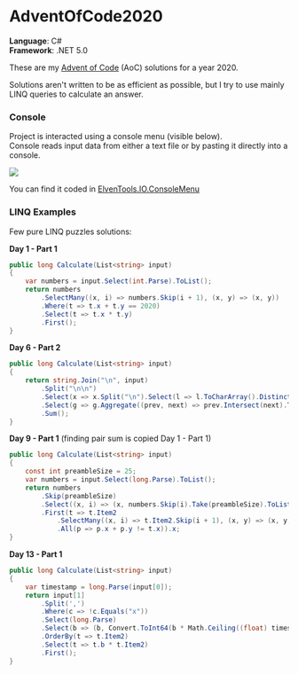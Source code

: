# AdventOfCode2020

**Language**: C#  
**Framework**: .NET 5.0

These are my [Advent of Code](https://adventofcode.com) (AoC) solutions for a year 2020.

Solutions aren't written to be as efficient as possible, but I try to use mainly LINQ queries to calculate an answer.

### Console

Project is interacted using a console menu (visible below).  
Console reads input data from either a text file or by pasting it directly into a console.

![](https://media.giphy.com/media/QVEsk25PfUvheWt0me/giphy.gif)

You can find it coded in [ElvenTools.IO.ConsoleMenu](ElvenTools/IO/ConsoleMenu.cs)

### LINQ Examples

Few pure LINQ puzzles solutions:

**Day 1 - Part 1**
```C#
public long Calculate(List<string> input)
{
    var numbers = input.Select(int.Parse).ToList();
    return numbers
        .SelectMany((x, i) => numbers.Skip(i + 1), (x, y) => (x, y))
        .Where(t => t.x + t.y == 2020)
        .Select(t => t.x * t.y)
        .First();
}
```

**Day 6 - Part 2**
```C#
public long Calculate(List<string> input)
{
    return string.Join("\n", input)
        .Split("\n\n")
        .Select(x => x.Split("\n").Select(l => l.ToCharArray().Distinct()))
        .Select(g => g.Aggregate((prev, next) => prev.Intersect(next).ToList()).Count())
        .Sum();
}
```

**Day 9 - Part 1** (finding pair sum is copied Day 1 - Part 1)
```C#
public long Calculate(List<string> input)
{
    const int preambleSize = 25;
    var numbers = input.Select(long.Parse).ToList();
    return numbers
        .Skip(preambleSize)
        .Select((x, i) => (x, numbers.Skip(i).Take(preambleSize).ToList()))
        .First(t => t.Item2
            .SelectMany((x, i) => t.Item2.Skip(i + 1), (x, y) => (x, y))
            .All(p => p.x + p.y != t.x)).x;
}
```

**Day 13 - Part 1**
```C#
public long Calculate(List<string> input)
{
    var timestamp = long.Parse(input[0]);
    return input[1]
        .Split(',')
        .Where(c => !c.Equals("x"))
        .Select(long.Parse)
        .Select(b => (b, Convert.ToInt64(b * Math.Ceiling((float) timestamp / (float) b) - timestamp)))
        .OrderBy(t => t.Item2)
        .Select(t => t.b * t.Item2)
        .First();
}
```
